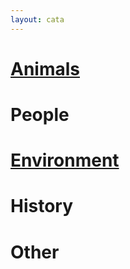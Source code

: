 ```yaml
---
layout: cata
---
```

<div class="cata1">
  <h1> <a href="animals.html">Animals</a> </h1>
<h1> People </h1>
  </div>
  <div class="cata2">
<h1> <a href="article_list.html">Environment</a> </h1>
<h1> History </h1>
<h1> Other </h1>
  </div>
